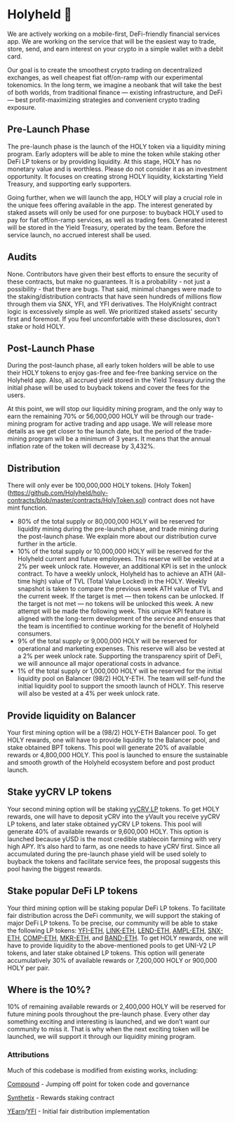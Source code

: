 # Holyheld 🙏

We are actively working on a mobile-first, DeFi-friendly financial services app. We are working on the service that will be the easiest way to trade, store, send, and earn interest on your crypto in a simple wallet with a debit card.

Our goal is to create the smoothest crypto trading on decentralized exchanges, as well cheapest fiat off/on-ramp with our experimental tokenomics. In the long term, we imagine a neobank that will take the best of both worlds, from traditional finance — existing infrastructure, and DeFi — best profit-maximizing strategies and convenient crypto trading exposure.

## Pre-Launch Phase

The pre-launch phase is the launch of the HOLY token via a liquidity mining program. Early adopters will be able to mine the token while staking other DeFi LP tokens or by providing liquidity. At this stage, HOLY has no monetary value and is worthless. Please do not consider it as an investment opportunity. It focuses on creating strong HOLY liquidity, kickstarting Yield Treasury, and supporting early supporters.

Going further, when we will launch the app, HOLY will play a crucial role in the unique fees offering available in the app. The interest generated by staked assets will only be used for one purpose: to buyback HOLY used to pay for fiat off/on-ramp services, as well as trading fees. Generated interest will be stored in the Yield Treasury, operated by the team. Before the service launch, no accrued interest shall be used.

## Audits

None. Contributors have given their best efforts to ensure the security of these contracts, but make no guarantees. It is a probability - not just a possibility - that there are bugs. That said, minimal changes were made to the staking/distribution contracts that have seen hundreds of millions flow through them via SNX, YFI, and YFI derivatives. The HolyKnight contract logic is excessively simple as well. We prioritized staked assets' security first and foremost. If you feel uncomfortable with these disclosures, don't stake or hold HOLY.

## Post-Launch Phase

During the post-launch phase, all early token holders will be able to use their HOLY tokens to enjoy gas-free and fee-free banking service on the Holyheld app. Also, all accrued yield stored in the Yield Treasury during the initial phase will be used to buyback tokens and cover the fees for the users.

At this point, we will stop our liquidity mining program, and the only way to earn the remaining 70% or 56,000,000 HOLY will be through our trade-mining program for active trading and app usage. We will release more details as we get closer to the launch date, but the period of the trade-mining program will be a minimum of 3 years. It means that the annual inflation rate of the token will decrease by 3,432%.

## Distribution

There will only ever be 100,000,000 HOLY tokens. [Holy Token] (https://github.com/Holyheld/holy-contracts/blob/master/contracts/HolyToken.sol) contract does not have mint function.

- 80% of the total supply or 80,000,000 HOLY will be reserved for liquidity mining during the pre-launch phase, and trade mining during the post-launch phase. We explain more about our distribution curve further in the article.
- 10% of the total supply or 10,000,000 HOLY will be reserved for the Holyheld current and future employees. This reserve will be vested at a 2% per week unlock rate. However, an additional KPI is set in the unlock contract. To have a weekly unlock, Holyheld has to achieve an ATH (All-time high) value of TVL (Total Value Locked) in the HOLY. Weekly snapshot is taken to compare the previous week ATH value of TVL and the current week. If the target is met — then tokens can be unlocked. If the target is not met — no tokens will be unlocked this week. A new attempt will be made the following week. This unique KPI feature is aligned with the long-term development of the service and ensures that the team is incentified to continue working for the benefit of Holyheld consumers.
- 9% of the total supply or 9,000,000 HOLY will be reserved for operational and marketing expenses. This reserve will also be vested at a 2% per week unlock rate. Supporting the transparency spirit of DeFi, we will announce all major operational costs in advance.
- 1% of the total supply or 1,000,000 HOLY will be reserved for the initial liquidity pool on Balancer (98/2) HOLY-ETH. The team will self-fund the initial liquidity pool to support the smooth launch of HOLY. This reserve will also be vested at a 4% per week unlock rate.

## Provide liquidity on Balancer

Your first mining option will be a (98/2) HOLY-ETH Balancer pool. To get HOLY rewards, one will have to provide liquidity to the Balancer pool, and stake obtained BPT tokens. This pool will generate 20% of available rewards or 4,800,000 HOLY. This pool is launched to ensure the sustainable and smooth growth of the Holyheld ecosystem before and post product launch.

## Stake yyCRV LP tokens

Your second mining option will be staking [yyCRV LP](https://uniswap.info/token/0x5dbcf33d8c2e976c6b560249878e6f1491bca25c) tokens. To get HOLY rewards, one will have to deposit yCRV into the yVault you receive yyCRV LP tokens, and later stake obtained yyCRV LP tokens. This pool will generate 40% of available rewards or 9,600,000 HOLY. This option is launched because yUSD is the most credible stablecoin farming with very high APY. It’s also hard to farm, as one needs to have yCRV first. Since all accumulated during the pre-launch phase yield will be used solely to buyback the tokens and facilitate service fees, the proposal suggests this pool having the biggest rewards.

## Stake popular DeFi LP tokens

Your third mining option will be staking popular DeFi LP tokens. To facilitate fair distribution across the DeFi community, we will support the staking of major DeFi LP tokens. To be precise, our community will be able to stake the following LP tokens: [YFI-ETH](https://uniswap.info/pair/0x2fdbadf3c4d5a8666bc06645b8358ab803996e28), [LINK-ETH](https://uniswap.info/pair/0xa2107fa5b38d9bbd2c461d6edf11b11a50f6b974), [LEND-ETH](https://uniswap.info/pair/0xab3f9bf1d81ddb224a2014e98b238638824bcf20), [AMPL-ETH](https://uniswap.info/pair/0xc5be99a02c6857f9eac67bbce58df5572498f40c), [SNX-ETH](https://uniswap.info/pair/0x43ae24960e5534731fc831386c07755a2dc33d47), [COMP-ETH](https://uniswap.info/pair/0xcffdded873554f362ac02f8fb1f02e5ada10516f), [MKR-ETH](https://uniswap.info/pair/0xc2adda861f89bbb333c90c492cb837741916a225), and [BAND-ETH](https://uniswap.info/pair/0xf421c3f2e695c2d4c0765379ccace8ade4a480d9). To get HOLY rewards, one will have to provide liquidity to the above-mentioned pools to get UNI-V2 LP tokens, and later stake obtained LP tokens. This option will generate accumulatively 30% of available rewards or 7,200,000 HOLY or 900,000 HOLY per pair.

## Where is the 10%?

10% of remaining available rewards or 2,400,000 HOLY will be reserved for future mining pools throughout the pre-launch phase. Every other day something exciting and interesting is launched, and we don’t want our community to miss it. That is why when the next exciting token will be launched, we will support it through our liquidity mining program.

### Attributions

Much of this codebase is modified from existing works, including:

[Compound](https://compound.finance) - Jumping off point for token code and governance

[Synthetix](https://synthetix.io) - Rewards staking contract

[YEarn](https://yearn.finance)/[YFI](https://ygov.finance) - Initial fair distribution implementation
